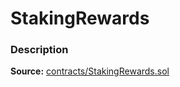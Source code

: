 # StakingRewards

### Description <a id="description"></a>

**Source:** [contracts/StakingRewards.sol](https://github.com/perifinance/peri-finance/blob/master/contracts/StakingRewards.sol)

